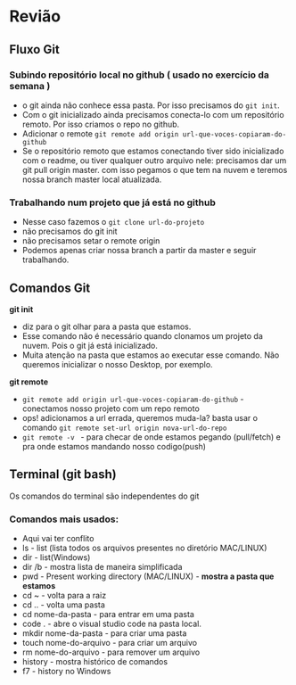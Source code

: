 # Revião

## Fluxo Git

### Subindo repositório local no github ( usado no exercício da semana )
  * o git ainda não conhece essa pasta. Por isso precisamos do ```git init```.
  * Com o git inicializado ainda precisamos conecta-lo com um repositório remoto. Por isso criamos o repo no github.
  * Adicionar o remote ````git remote add origin url-que-voces-copiaram-do-github````
  * Se o repositório remoto que estamos conectando tiver sido inicializado com o readme, ou tiver qualquer outro arquivo nele: precisamos dar um git pull origin master.
  com isso pegamos o que tem na nuvem e teremos nossa branch master local atualizada.

### Trabalhando num projeto que já está no github
  * Nesse caso fazemos o ```git clone url-do-projeto```
  * não precisamos do git init
  * não precisamos setar o remote origin
  * Podemos apenas criar nossa branch a partir da master e seguir trabalhando.

## Comandos Git
  __git init__
  * diz para o git olhar para a pasta que estamos.
  * Esse comando não é necessário quando clonamos um projeto da nuvem. Pois o git já está inicializado.
  * Muita atenção na pasta que estamos ao executar esse comando. Não queremos inicializar o nosso Desktop, por exemplo.

  __git remote__
  *  ````git remote add origin url-que-voces-copiaram-do-github```` - conectamos nosso projeto com um repo remoto
  * ops! adicionamos a url errada, queremos muda-la? basta usar o comando ```git remote set-url origin nova-url-do-repo```
  * ````git remote -v ```` - para checar de onde estamos pegando (pull/fetch) e pra onde estamos mandando nosso codigo(push)

## Terminal (git bash)

Os comandos do terminal são independentes do git

### Comandos mais usados:
* Aqui vai ter conflito
* ls - list (lista todos os arquivos presentes no diretório MAC/LINUX)
* dir - list(Windows)
* dir /b - mostra lista de maneira simplificada
* pwd - Present working directory (MAC/LINUX) - __mostra a pasta que estamos__
* cd ~ - volta para a raiz
* cd .. - volta uma pasta
* cd nome-da-pasta - para entrar em uma pasta
* code . - abre o visual studio code na pasta local.
* mkdir nome-da-pasta - para criar uma pasta
* touch nome-do-arquivo - para criar um arquivo
* rm nome-do-arquivo - para remover um arquivo
* history - mostra histórico de comandos
* f7 - history no Windows
